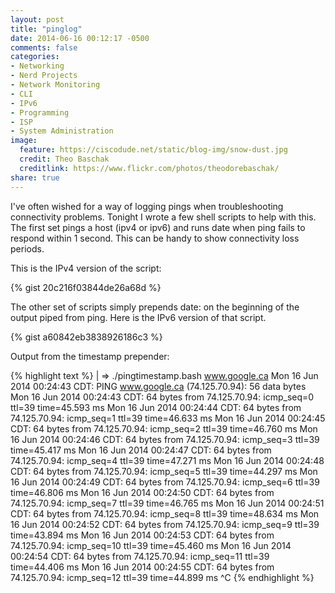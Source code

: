 ```yaml
---
layout: post
title: "pinglog"
date: 2014-06-16 00:12:17 -0500
comments: false
categories:
- Networking
- Nerd Projects
- Network Monitoring
- CLI
- IPv6
- Programming
- ISP
- System Administration
image:
  feature: https://ciscodude.net/static/blog-img/snow-dust.jpg
  credit: Theo Baschak
  creditlink: https://www.flickr.com/photos/theodorebaschak/
share: true
---
```

I've often wished for a way of logging pings when troubleshooting connectivity problems. Tonight I wrote a few shell scripts to help with this. The first set pings a host (ipv4 or ipv6) and runs date when ping fails to respond within 1 second. This can be handy to show connectivity loss periods.

This is the IPv4 version of the script:

{% gist 20c216f03844de26a68d %}

The other set of scripts simply prepends date: on the beginning of the output piped from ping. Here is the IPv6 version of that script.

{% gist a60842eb3838926186c3 %}

Output from the timestamp prepender:

{% highlight text %}
| => ./pingtimestamp.bash www.google.ca
Mon 16 Jun 2014 00:24:43 CDT: PING www.google.ca (74.125.70.94): 56 data bytes
Mon 16 Jun 2014 00:24:43 CDT: 64 bytes from 74.125.70.94: icmp_seq=0 ttl=39 time=45.593 ms
Mon 16 Jun 2014 00:24:44 CDT: 64 bytes from 74.125.70.94: icmp_seq=1 ttl=39 time=46.633 ms
Mon 16 Jun 2014 00:24:45 CDT: 64 bytes from 74.125.70.94: icmp_seq=2 ttl=39 time=46.760 ms
Mon 16 Jun 2014 00:24:46 CDT: 64 bytes from 74.125.70.94: icmp_seq=3 ttl=39 time=45.417 ms
Mon 16 Jun 2014 00:24:47 CDT: 64 bytes from 74.125.70.94: icmp_seq=4 ttl=39 time=47.271 ms
Mon 16 Jun 2014 00:24:48 CDT: 64 bytes from 74.125.70.94: icmp_seq=5 ttl=39 time=44.297 ms
Mon 16 Jun 2014 00:24:49 CDT: 64 bytes from 74.125.70.94: icmp_seq=6 ttl=39 time=46.806 ms
Mon 16 Jun 2014 00:24:50 CDT: 64 bytes from 74.125.70.94: icmp_seq=7 ttl=39 time=46.765 ms
Mon 16 Jun 2014 00:24:51 CDT: 64 bytes from 74.125.70.94: icmp_seq=8 ttl=39 time=48.634 ms
Mon 16 Jun 2014 00:24:52 CDT: 64 bytes from 74.125.70.94: icmp_seq=9 ttl=39 time=43.894 ms
Mon 16 Jun 2014 00:24:53 CDT: 64 bytes from 74.125.70.94: icmp_seq=10 ttl=39 time=45.460 ms
Mon 16 Jun 2014 00:24:54 CDT: 64 bytes from 74.125.70.94: icmp_seq=11 ttl=39 time=44.406 ms
Mon 16 Jun 2014 00:24:55 CDT: 64 bytes from 74.125.70.94: icmp_seq=12 ttl=39 time=44.899 ms
^C
{% endhighlight %}
